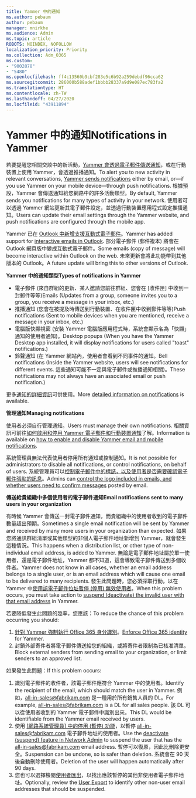 ```yaml
---
title: Yammer 中的通知
ms.author: pebaum
author: pebaum
manager: mnirkhe
ms.audience: Admin
ms.topic: article
ROBOTS: NOINDEX, NOFOLLOW
localization_priority: Priority
ms.collection: Adm_O365
ms.custom:
- "9002878"
- "5480"
ms.openlocfilehash: ff4c13560b9cbf283e5c6b92a259debdf96cca62
ms.sourcegitcommit: 286000b588adef1bbbb28337a9d9e087ec783fa2
ms.translationtype: HT
ms.contentlocale: zh-TW
ms.lasthandoff: 04/27/2020
ms.locfileid: "43911894"
---
```

# <a name="notifications-in-yammer"></a><span data-ttu-id="bf784-102">Yammer 中的通知</span><span class="sxs-lookup"><span data-stu-id="bf784-102">Notifications in Yammer</span></span>

<span data-ttu-id="bf784-103">若要提醒您相關交談中的新活動，[Yammer 會透過電子郵件傳送通知](https://support.microsoft.com/en-gb/office/enable-or-disable-yammer-email-and-phone-notifications-93e530e0-189f-4768-8f28-7683d48cc996)，或在行動裝置上使用 Yammer，會透過推播通知。</span><span class="sxs-lookup"><span data-stu-id="bf784-103">To alert you to new activity in relevant conversations, [Yammer sends notifications](https://support.microsoft.com/en-gb/office/enable-or-disable-yammer-email-and-phone-notifications-93e530e0-189f-4768-8f28-7683d48cc996) either by email, or—if you use Yammer on your mobile device—through push notifications.</span></span> <span data-ttu-id="bf784-104">根據預設，Yammer 會傳送通知給您網路中的許多活動類型。</span><span class="sxs-lookup"><span data-stu-id="bf784-104">By default, Yammer sends you notifications for many types of activity in your network.</span></span> <span data-ttu-id="bf784-105">使用者可以透過 Yammer 網站更新其電子郵件設定，並透過行動裝置應用程式設定推播通知。</span><span class="sxs-lookup"><span data-stu-id="bf784-105">Users can update their email settings through the Yammer website, and push notifications are configured through the mobile app.</span></span> 

<span data-ttu-id="bf784-106">Yammer 已在 [Outlook 中新增支援互動式電子郵件](https://techcommunity.microsoft.com/t5/outlook-blog/interactive-yammer-emails-in-outlook-on-the-web-are-here/ba-p/1209420)。</span><span class="sxs-lookup"><span data-stu-id="bf784-106">Yammer has added support for [interactive emails in Outlook](https://techcommunity.microsoft.com/t5/outlook-blog/interactive-yammer-emails-in-outlook-on-the-web-are-here/ba-p/1209420).</span></span> <span data-ttu-id="bf784-107">部分電子郵件 (郵件複本) 將會在 Outlook 網頁版中變成互動式電子郵件。</span><span class="sxs-lookup"><span data-stu-id="bf784-107">Some emails (copy of message) will become interactive within Outlook on the web.</span></span> <span data-ttu-id="bf784-108">未來更新會將此功能帶到其他版本的 Outlook。</span><span class="sxs-lookup"><span data-stu-id="bf784-108">A future update will bring this to other versions of Outlook.</span></span>

<span data-ttu-id="bf784-109">**Yammer 中的通知類型**</span><span class="sxs-lookup"><span data-stu-id="bf784-109">**Types of notifications in Yammer**</span></span>

- <span data-ttu-id="bf784-110">電子郵件 (來自群組的更新、某人邀請您前往群組、您會在 [收件匣] 中收到一封郵件等等)</span><span class="sxs-lookup"><span data-stu-id="bf784-110">Emails (Updates from a group, someone invites you to a group, you receive a message in your inbox, etc.)</span></span>
- <span data-ttu-id="bf784-111">推播通知 (您會在被提及時傳送到行動裝置、在收件匣中收到郵件等等)</span><span class="sxs-lookup"><span data-stu-id="bf784-111">Push notifications (Sent to mobile devices when you are mentioned, receive a message in your inbox, etc.)</span></span>
- <span data-ttu-id="bf784-112">電腦版快顯視窗 (安裝 Yammer 電腦版應用程式時，系統會顯示名為「快顯」通知的使用者通知)。</span><span class="sxs-lookup"><span data-stu-id="bf784-112">Desktop popups (When you have the Yammer Desktop app installed, it will display notifications for users called "toast" notifications.)</span></span>
- <span data-ttu-id="bf784-113">鈴聲通知 (在 Yammer 網站內，使用者會看到不同事件的通知。</span><span class="sxs-lookup"><span data-stu-id="bf784-113">Bell notifications (Inside the Yammer website, users will see notifications for different events.</span></span> <span data-ttu-id="bf784-114">這些通知可能不一定與電子郵件或推播通知相關)。</span><span class="sxs-lookup"><span data-stu-id="bf784-114">These notifications may not always have an associated email or push notification.)</span></span>

<span data-ttu-id="bf784-115">更多[通知的詳細資訊](https://support.microsoft.com/en-gb/office/enable-or-disable-yammer-email-and-phone-notifications-93e530e0-189f-4768-8f28-7683d48cc996)可供使用。</span><span class="sxs-lookup"><span data-stu-id="bf784-115">More [detailed information on notifications](https://support.microsoft.com/en-gb/office/enable-or-disable-yammer-email-and-phone-notifications-93e530e0-189f-4768-8f28-7683d48cc996) is available.</span></span>

<span data-ttu-id="bf784-116">**管理通知**</span><span class="sxs-lookup"><span data-stu-id="bf784-116">**Managing notifications**</span></span>

<span data-ttu-id="bf784-117">使用者必須自行管理通知。</span><span class="sxs-lookup"><span data-stu-id="bf784-117">Users must manage their own notifications.</span></span> <span data-ttu-id="bf784-118">相關資訊可前往[如何啟用和停用 Yammer 電子郵件和行動裝置通知](https://support.microsoft.com/en-gb/office/enable-or-disable-yammer-email-and-phone-notifications-93e530e0-189f-4768-8f28-7683d48cc996)了解。</span><span class="sxs-lookup"><span data-stu-id="bf784-118">Information is available on [how to enable and disable Yammer email and mobile notifications](https://support.microsoft.com/en-gb/office/enable-or-disable-yammer-email-and-phone-notifications-93e530e0-189f-4768-8f28-7683d48cc996).</span></span> 

<span data-ttu-id="bf784-119">系統管理員無法代表使用者停用所有通知或控制通知。</span><span class="sxs-lookup"><span data-stu-id="bf784-119">It is not possible for administrators to disable all notifications, or control notifications, on behalf of users.</span></span> <span data-ttu-id="bf784-120">系統管理員可以[控制電子郵件中的標誌，以及使用者是否需要確認電子郵件張貼的訊息](https://docs.microsoft.com/yammer/configure-your-yammer-network/configure-email-and-yammer)。</span><span class="sxs-lookup"><span data-stu-id="bf784-120">Admins can [control the logo included in emails, and whether users need to confirm messages](https://docs.microsoft.com/yammer/configure-your-yammer-network/configure-email-and-yammer) posted by email.</span></span>

<span data-ttu-id="bf784-121">**傳送給貴組織中多個使用者的電子郵件通知**</span><span class="sxs-lookup"><span data-stu-id="bf784-121">**Email notifications sent to many users in your organization**</span></span>

<span data-ttu-id="bf784-122">有時候 Yammer 會傳送一封電子郵件通知，而貴組織中的使用者收到的電子郵件數量超出預期。</span><span class="sxs-lookup"><span data-stu-id="bf784-122">Sometimes a single email notification will be sent by Yammer and received by many more users in your organization than expected.</span></span> <span data-ttu-id="bf784-123">如果您將通訊群組清單或其他類型的非個人電子郵件地址新增到 Yammer，就會發生這種情況。</span><span class="sxs-lookup"><span data-stu-id="bf784-123">This happens when a distribution list, or other type of non-individual email address, is added to Yammer.</span></span> <span data-ttu-id="bf784-124">無論是電子郵件地址屬於單一使用者，還是電子郵件地址，Yammer 都不知道，這會導致電子郵件傳送到多個收件者。</span><span class="sxs-lookup"><span data-stu-id="bf784-124">Yammer does not know in all cases, whether an email address belongs to a single user, or is an email address which will cause one email to be delivered to many recipients.</span></span> <span data-ttu-id="bf784-125">發生此問題時，您必須採取行動，以在 Yammer 中[使用該電子郵件位址暫停 (停用) 無效使用者](https://docs.microsoft.com/yammer/manage-yammer-users/add-block-or-remove-users#remove-users)。</span><span class="sxs-lookup"><span data-stu-id="bf784-125">When this problem occurs, you must take action to [suspend (deactivate) the invalid user with that email address](https://docs.microsoft.com/yammer/manage-yammer-users/add-block-or-remove-users#remove-users) in Yammer.</span></span> 

<span data-ttu-id="bf784-126">若要降低發生此問題的幾率，您應該：</span><span class="sxs-lookup"><span data-stu-id="bf784-126">To reduce the chance of this problem occurring you should:</span></span>

1. <span data-ttu-id="bf784-127">[針對 Yammer 強制執行 Office 365 身分識別](https://docs.microsoft.com/yammer/configure-your-yammer-network/enforce-office-365-identity)。</span><span class="sxs-lookup"><span data-stu-id="bf784-127">[Enforce Office 365 identity](https://docs.microsoft.com/yammer/configure-your-yammer-network/enforce-office-365-identity) for Yammer.</span></span>
2. <span data-ttu-id="bf784-128">封鎖外部寄件者將電子郵件傳送給您的組織，或將寄件者限制為已核准清單。</span><span class="sxs-lookup"><span data-stu-id="bf784-128">Block external senders from sending email to your organization, or limit senders to an approved list.</span></span>

<span data-ttu-id="bf784-129">如果發生此問題：</span><span class="sxs-lookup"><span data-stu-id="bf784-129">If this problem occurs:</span></span>

1. <span data-ttu-id="bf784-130">識別電子郵件的收件者，該電子郵件應符合 Yammer 中的使用者。</span><span class="sxs-lookup"><span data-stu-id="bf784-130">Identify the recipient of the email, which should match the user in Yammer.</span></span> <span data-ttu-id="bf784-131">例如，all-in-sales@fabrikam.com 是一種用於所有銷售人員的 DL。</span><span class="sxs-lookup"><span data-stu-id="bf784-131">For example, all-in-sales@fabrikam.com is a DL for all sales people.</span></span> <span data-ttu-id="bf784-132">該 DL 可以從使用者收到的 Yammer 電子郵件中識別出來。</span><span class="sxs-lookup"><span data-stu-id="bf784-132">This DL would be identifiable from the Yammer email received by users.</span></span>
2. <span data-ttu-id="bf784-133">使用 [[網路系統管理員] 中的停用 (暫停) 功能](https://docs.microsoft.com/yammer/manage-yammer-users/add-block-or-remove-users#remove-users)，以暫停 all-in-sales@fabrikam.com 電子郵件地址的使用者。</span><span class="sxs-lookup"><span data-stu-id="bf784-133">Use the [deactivate (suspend) feature in Network Admin](https://docs.microsoft.com/yammer/manage-yammer-users/add-block-or-remove-users#remove-users) to suspend the user that has the all-in-sales@fabrikam.com email address.</span></span> <span data-ttu-id="bf784-134">暫停可以復原，因此比刪除更安全。</span><span class="sxs-lookup"><span data-stu-id="bf784-134">Suspension can be undone, so is safer than deletion.</span></span> <span data-ttu-id="bf784-135">系統會在 90 天後自動刪除使用者。</span><span class="sxs-lookup"><span data-stu-id="bf784-135">Deletion of the user will happen automatically after 90 days.</span></span>
3. <span data-ttu-id="bf784-136">您也可以選擇檢閱[使用者匯出](https://docs.microsoft.com/yammer/manage-security-and-compliance/export-yammer-enterprise-data#ExportUsers)，以找出應該暫停的其他非使用者電子郵件地址。</span><span class="sxs-lookup"><span data-stu-id="bf784-136">Optionally, review the [User Export](https://docs.microsoft.com/yammer/manage-security-and-compliance/export-yammer-enterprise-data#ExportUsers) to identify other non-user email addresses that should be suspended.</span></span>
